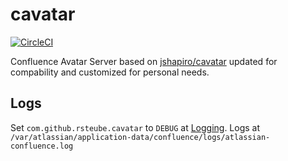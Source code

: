 # cavatar

[![CircleCI](https://circleci.com/gh/rsteube/cavatar.svg?style=svg)](https://circleci.com/gh/rsteube/cavatar)

Confluence Avatar Server based on [jshapiro/cavatar](https://bitbucket.org/jshapiro/cavatar/src/master/) updated for compability and customized for personal needs.

## Logs

Set `com.github.rsteube.cavatar` to `DEBUG` at [Logging](http://localhost:8090/admin/viewlog4j.action).
Logs at `/var/atlassian/application-data/confluence/logs/atlassian-confluence.log`